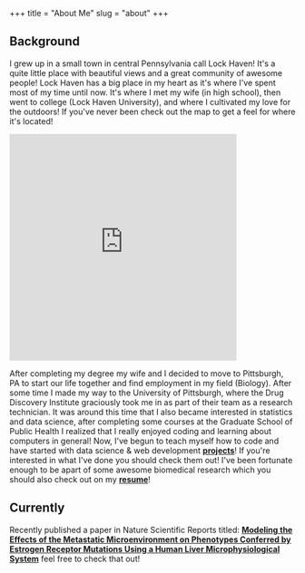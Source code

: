 +++
title = "About Me"
slug = "about"
+++

## Background
I grew up in a small town in central Pennsylvania call Lock Haven! It's a quite little place with beautiful views and a great community of awesome people! Lock Haven has a big place in my heart as it's where I've spent most of my time until now. It's where I met my wife (in high school), then went to college (Lock Haven University), and where I cultivated my love for the outdoors! If you've never been check out the map to get a feel for where it's located!

<iframe align="center" src="https://www.google.com/maps/embed?pb=!1m18!1m12!1m3!1d48076.888804566974!2d-77.47930583889749!3d41.13877064752028!2m3!1f0!2f0!3f0!3m2!1i1024!2i768!4f13.1!3m3!1m2!1s0x89ce5ecacec14a51%3A0x26c24f7e098f649!2sLock+Haven%2C+PA+17745!5e0!3m2!1sen!2sus!4v1536534862335" width="400" height="400" frameborder="0" style="border:0" allowfullscreen></iframe>

After completing my degree my wife and I decided to move to Pittsburgh, PA to start our life together and find employment in my field (Biology). After some time I made my way to the University of Pittsburgh, where the Drug Discovery Institute graciously took me in as part of their team as a research technician. It was around this time that I also became interested in statistics and data science, after completing some courses at the Graduate School of Public Health I realized that I really enjoyed coding and learning about computers in general! Now, I've begun to teach myself how to code and have started with data science & web development [**projects**](/projects/)! If you're interested in what I've done you should check them out! I've been fortunate enough to be apart of some awesome biomedical research which you should also check out on my [**resume**](/resume/)!

## Currently

Recently published a paper in Nature Scientific Reports titled: [**Modeling the Effects of the Metastatic Microenvironment on Phenotypes Conferred by Estrogen Receptor Mutations Using a Human Liver Microphysiological System**](https://www.nature.com/articles/s41598-019-44756-5)
feel free to check that out!
